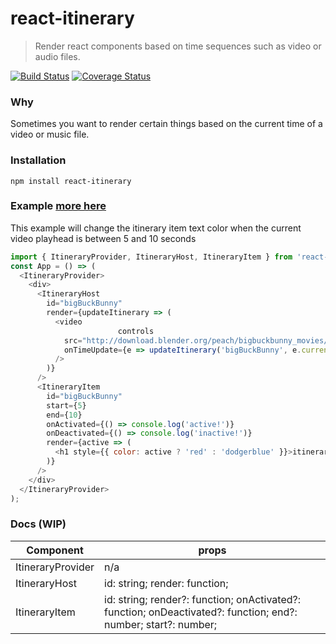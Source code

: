 # react-itinerary
> Render react components based on time sequences such as video or audio files.
 
[![Build Status](https://travis-ci.org/zachrip/react-itinerary.svg?branch=master)](https://travis-ci.org/zachrip/react-itinerary)
[![Coverage Status](https://coveralls.io/repos/github/zachrip/react-itinerary/badge.svg)](https://coveralls.io/github/zachrip/react-itinerary)
### Why
Sometimes you want to render certain things based on the current time of a video or music file.
 
### Installation
```
npm install react-itinerary
```
 
### Example [more here](https://zachrip.github.io/react-itinerary/)
This example will change the itinerary item text color when the current video playhead is between 5 and 10 seconds
```javascript
import { ItineraryProvider, ItineraryHost, ItineraryItem } from 'react-itinerary';
const App = () => (
  <ItineraryProvider>
    <div>
      <ItineraryHost
        id="bigBuckBunny"
        render={updateItinerary => (
          <video
						controls
            src="http://download.blender.org/peach/bigbuckbunny_movies/big_buck_bunny_1080p_h264.mov"
            onTimeUpdate={e => updateItinerary('bigBuckBunny', e.currentTarget.currentTime)}
          />
        )}
      />
      <ItineraryItem
        id="bigBuckBunny"
        start={5}
        end={10}
        onActivated={() => console.log('active!')}
        onDeactivated={() => console.log('inactive!')}
        render={active => (
          <h1 style={{ color: active ? 'red' : 'dodgerblue' }}>itinerary item</h1>
        )}
      />
    </div>
  </ItineraryProvider>
);
```
 
### Docs (WIP)
| Component         | props                                                                                                          |
|-------------------|----------------------------------------------------------------------------------------------------------------|
| ItineraryProvider | n/a                                                                                                            |
| ItineraryHost     | id: string; render: function;                                                                                  |
| ItineraryItem     | id: string; render?: function; onActivated?: function; onDeactivated?: function; end?: number; start?: number; |
